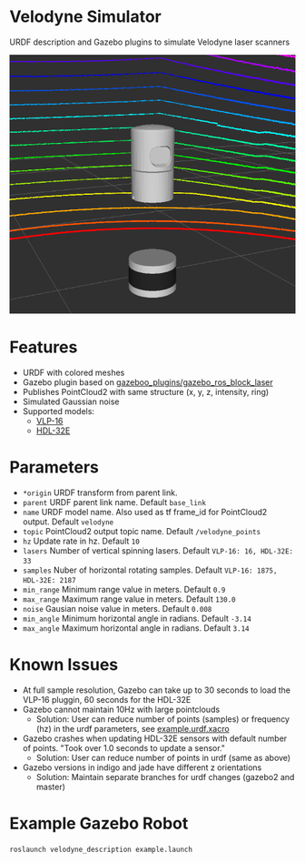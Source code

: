 # Velodyne Simulator
URDF description and Gazebo plugins to simulate Velodyne laser scanners

![rviz screenshot](img/rviz.png)

# Features
* URDF with colored meshes
* Gazebo plugin based on [gazeboo_plugins/gazebo_ros_block_laser](https://github.com/ros-simulation/gazebo_ros_pkgs/blob/kinetic-devel/gazebo_plugins/src/gazebo_ros_block_laser.cpp)
* Publishes PointCloud2 with same structure (x, y, z, intensity, ring)
* Simulated Gaussian noise
* Supported models:
    * [VLP-16](velodyne_description/urdf/HDL-32E.urdf.xacro)
    * [HDL-32E](velodyne_description/urdf/VLP-16.urdf.xacro)

# Parameters
* ```*origin``` URDF transform from parent link.
* ```parent``` URDF parent link name. Default ```base_link```
* ```name``` URDF model name. Also used as tf frame_id for PointCloud2 output. Default ```velodyne```
* ```topic``` PointCloud2 output topic name. Default ```/velodyne_points```
* ```hz``` Update rate in hz. Default ```10```
* ```lasers``` Number of vertical spinning lasers. Default ```VLP-16: 16, HDL-32E: 33```
* ```samples``` Nuber of horizontal rotating samples. Default ```VLP-16: 1875, HDL-32E: 2187```
* ```min_range``` Minimum range value in meters. Default ```0.9```
* ```max_range``` Maximum range value in meters. Default ```130.0```
* ```noise``` Gausian noise value in meters. Default ```0.008```
* ```min_angle``` Minimum horizontal angle in radians. Default ```-3.14```
* ```max_angle``` Maximum horizontal angle in radians. Default ```3.14```

# Known Issues
* At full sample resolution, Gazebo can take up to 30 seconds to load the VLP-16 pluggin, 60 seconds for the HDL-32E
* Gazebo cannot maintain 10Hz with large pointclouds
    * Solution: User can reduce number of points (samples) or frequency (hz) in the urdf parameters, see [example.urdf.xacro](velodyne_description/urdf/example.urdf.xacro)
* Gazebo crashes when updating HDL-32E sensors with default number of points. "Took over 1.0 seconds to update a sensor."
    * Solution: User can reduce number of points in urdf (same as above)
* Gazebo versions in indigo and jade have different z orientations
    * Solution: Maintain separate branches for urdf changes (gazebo2 and master)

# Example Gazebo Robot
```roslaunch velodyne_description example.launch```
